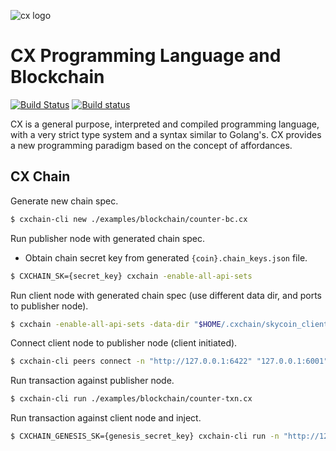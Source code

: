 ![cx logo](https://user-images.githubusercontent.com/26845312/32426758-2a4bbb00-c282-11e7-858e-a1eaf3ea92f3.png)

# CX Programming Language and Blockchain

[![Build Status](https://travis-ci.com/skycoin/cx.svg?branch=develop)](https://travis-ci.com/skycoin/cx) [![Build status](https://ci.appveyor.com/api/projects/status/y04pofhhfmpw8vef/branch/master?svg=true)](https://ci.appveyor.com/project/skycoin/cx/branch/master)

CX is a general purpose, interpreted and compiled programming
language, with a very strict type system and a syntax
similar to Golang's. CX provides a new programming paradigm based on
the concept of affordances.

## CX Chain

Generate new chain spec.
```bash
$ cxchain-cli new ./examples/blockchain/counter-bc.cx
```

Run publisher node with generated chain spec.
* Obtain chain secret key from generated `{coin}.chain_keys.json` file.
```bash
$ CXCHAIN_SK={secret_key} cxchain -enable-all-api-sets
```

Run client node with generated chain spec (use different data dir, and ports to publisher node).
```bash
$ cxchain -enable-all-api-sets -data-dir "$HOME/.cxchain/skycoin_client" -port 6002 -web-interface-port 6422
```

Connect client node to publisher node (client initiated).
```bash
$ cxchain-cli peers connect -n "http://127.0.0.1:6422" "127.0.0.1:6001"
```

Run transaction against publisher node.
```bash
$ cxchain-cli run ./examples/blockchain/counter-txn.cx
```

Run transaction against client node and inject.
```bash
$ CXCHAIN_GENESIS_SK={genesis_secret_key} cxchain-cli run -n "http://127.0.0.1:6422" -i ./examples/blockchain/counter-txn.cx
```